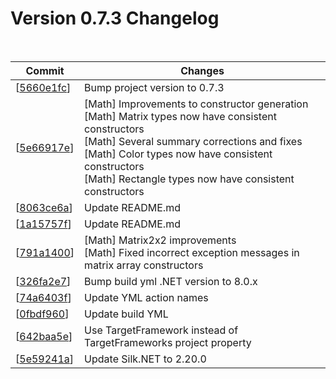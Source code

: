 # Version 0.7.3 Changelog 
<br>

| Commit | Changes |
| ------ | ------- |
| [[5660e1fc](https://github.com/Syncaidius/MoltenEngine/commits/5660e1fc3956eeb09702af83f212e81cd1aab04d)] | Bump project version to 0.7.3 | | [[5e66917e](https://github.com/Syncaidius/MoltenEngine/commits/5e66917eaa46f4bbd2fa65ee683b592e6a314f49)] | [Math] Improvements to constructor generation<br>[Math] Matrix types now have consistent constructors <br>[Math] Several summary corrections and fixes <br>[Math] Color types now have consistent constructors <br>[Math] Rectangle types now have consistent constructors | | [[e9786e64](https://github.com/Syncaidius/MoltenEngine/commits/e9786e649f83443dc7d70994f3bc765272dee3b5)] | Update README.md | | [[8063ce6a](https://github.com/Syncaidius/MoltenEngine/commits/8063ce6a8404bb1ccf0db49d57cb57320add83d0)] | Update README.md | | [[1a15757f](https://github.com/Syncaidius/MoltenEngine/commits/1a15757f47e5aff8b2e424c88470caf3b227ee01)] | Update README.md | | [[791a1400](https://github.com/Syncaidius/MoltenEngine/commits/791a140052a84a511cabf9f5b353623471a4cc86)] | [Math] Matrix2x2 improvements<br>[Math] Fixed incorrect exception messages in matrix array constructors | | [[70273b7f](https://github.com/Syncaidius/MoltenEngine/commits/70273b7f2205fe0fbdb867c98d83dd6ecc19c61d)] | [Math] Use DataContract attribute<br>[Math] Fixes to serialization of overlapping struct fields <br>[Engine] ValueTypeConverter now respects IgnoreDataMember attribute | | [[dbe2cb12](https://github.com/Syncaidius/MoltenEngine/commits/dbe2cb123c7fe237cc7bb4490a6fa54d8d548bce)] | [Math] Improved Color, Color3 and Color4 indexer<br>[Math] Improved Color hash-code performance <br>[Math] Improved Color equals implementation <br>[Math] Added Color.Packed field - overlaps component fields <br>[Math] Added unsigned indexer to Color, Color3 and Color4 <br>[Math] Added fixed Values array to Color, Color3 and Color4 <br>[Math] corrected matrix indexer summaries | | [[e1f7886f](https://github.com/Syncaidius/MoltenEngine/commits/e1f7886fbbda157810e552c30c79fdde467bd5c3)] | [Math] Improved vector/matrix indexer implementation<br>[Math] Added fixed array 'Values' field to vector/matrix types - overlaps component fields in memory' <br>[Math] Added indexer with uint index parameter | | [[a9d3a9e8](https://github.com/Syncaidius/MoltenEngine/commits/a9d3a9e8035748dd90e6e4d1af3b462cd1d20eaa)] | Merge yml build files | | [[326fa2e7](https://github.com/Syncaidius/MoltenEngine/commits/326fa2e7c53db9a521e3b633bb28891c73464948)] | Bump build yml .NET version to 8.0.x | | [[74a6403f](https://github.com/Syncaidius/MoltenEngine/commits/74a6403f774519bf706db12d3a48a2c1a51a0ec7)] | Update YML action names | | [[0fbdf960](https://github.com/Syncaidius/MoltenEngine/commits/0fbdf9600e8d9ad3724dbfb16312bd4c5f42ed29)] | Update build YML | | [[642baa5e](https://github.com/Syncaidius/MoltenEngine/commits/642baa5e7547c130699632bb5b5a63a6383e2875)] | Use TargetFramework instead of TargetFrameworks project property | | [[5e59241a](https://github.com/Syncaidius/MoltenEngine/commits/5e59241a81c2448c94ce5295dcb242f177672b85)] | Update Silk.NET to 2.20.0 |
